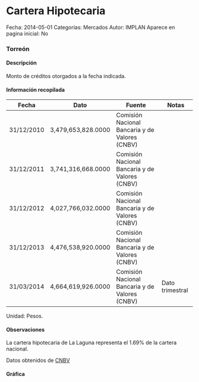 Cartera Hipotecaria
=====

Fecha: 2014-05-01
Categorías: Mercados
Autor: IMPLAN
Aparece en pagina inicial: No

### Torreón

#### Descripción

Monto de créditos otorgados a la fecha indicada.

<!-- break -->

#### Información recopilada

<table class="table table-hover table-bordered matriz">
  <thead>
    <tr><th>Fecha</th><th>Dato</th><th>Fuente</th><th>Notas</th></tr>
  </thead>
  <tbody>
    <tr><td class="centrado">31/12/2010</td><td class="derecha">3,479,653,828.0000</td><td>Comisión Nacional Bancaria y de Valores (CNBV)</td><td></td></tr>
    <tr><td class="centrado">31/12/2011</td><td class="derecha">3,741,316,668.0000</td><td>Comisión Nacional Bancaria y de Valores (CNBV)</td><td></td></tr>
    <tr><td class="centrado">31/12/2012</td><td class="derecha">4,027,766,032.0000</td><td>Comisión Nacional Bancaria y de Valores (CNBV)</td><td></td></tr>
    <tr><td class="centrado">31/12/2013</td><td class="derecha">4,476,538,920.0000</td><td>Comisión Nacional Bancaria y de Valores (CNBV)</td><td></td></tr>
    <tr><td class="centrado">31/03/2014</td><td class="derecha">4,664,619,926.0000</td><td>Comisión Nacional Bancaria y de Valores (CNBV)</td><td>Dato trimestral</td></tr>
  </tbody>
</table>

Unidad: Pesos.

#### Observaciones

La cartera hipotecaria de La Laguna representa el 1.69% de la cartera nacional. 

Datos obtenidos de [CNBV](http://portafoliodeinformacion.cnbv.gob.mx/bm1/Paginas/carteravivienda.aspx)

#### Gráfica

<div id="Morrisbajjjglm" class="grafica"></div>
  <script>
  new Morris.Line({
    element: 'Morrisbajjjglm',
    data: [
      { fecha: '2010-12-31', dato: 3479653828.0000 },
      { fecha: '2011-12-31', dato: 3741316668.0000 },
      { fecha: '2012-12-31', dato: 4027766032.0000 },
      { fecha: '2013-12-31', dato: 4476538920.0000 },
      { fecha: '2014-03-31', dato: 4664619926.0000 }
    ],
    xkey: 'fecha',
    ykeys: ['dato'],
    labels: ['Dato'],
    lineColors: ['#FF5B02'],
    xLabelFormat: function(d) {
      return d.getDate()+'/'+(d.getMonth()+1)+'/'+d.getFullYear();
    },
    dateFormat: function (ts) {
      var d = new Date(ts);
      return d.getDate() + '/' + (d.getMonth() + 1) + '/' + d.getFullYear();
    }
  });
  </script>
